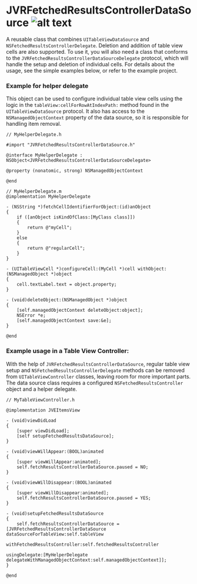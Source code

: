 JVRFetchedResultsControllerDataSource ![alt text](https://travis-ci.org/jozsef-vesza/JVRFetchedResultsControllerDataSource.svg)
=====================================

A reusable class that combines `UITableViewDataSource` and `NSFetchedResultsControllerDelegate`. Deletion and addition of table view cells are also supported. To use it, you will also need a class that conforms to the `JVRFetchedResultsControllerDataSourceDelegate` protocol, which will handle the setup and deletion of individual cells. For details about the usage, see the simple examples below, or refer to the example project.

### Example for helper delegate
This object can be used to configure individual table view cells using the logic in the `tableView:cellForRowAtIndexPath:` method found in the `UITableViewDataSource` protocol. It also has access to the `NSManagedObjectContext` property of the data source, so it is responsible for handling item removal.

```objc
// MyHelperDelegate.h

#import "JVRFetchedResultsControllerDataSource.h"

@interface MyHelperDelegate : NSObject<JVRFetchedResultsControllerDataSourceDelegate>

@property (nonatomic, strong) NSManagedObjectContext

@end

// MyHelperDelegate.m
@implementation MyHelperDelegate

- (NSString *)fetchCellIdentifierForObject:(id)anObject
{
    if ([anObject isKindOfClass:[MyClass class]])
    {
        return @"myCell";
    }
    else
    {
        return @"regularCell";
    }
}

- (UITableViewCell *)configureCell:(MyCell *)cell withObject:(NSManagedObject *)object
{
    cell.textLabel.text = object.property;
}

- (void)deleteObject:(NSManagedObject *)object
{
    [self.managedObjectContext deleteObject:object];
    NSError *e;
    [self.managedObjectContext save:&e];
}

@end
```

### Example usage in a Table View Controller:
With the help of `JVRFetchedResultsControllerDataSource`, regular table view setup and `NSFetchedResultsControllerDelegate` methods can be removed from `UITableViewController` classes, leaving room for more important parts. The data source class requires a configured `NSFetchedResultsController` object and a helper delegate.

```objc
// MyTableViewController.h

@implementation JVEItemsView

- (void)viewDidLoad
{
    [super viewDidLoad];
    [self setupFetchedResultsDataSource];
}

- (void)viewWillAppear:(BOOL)animated
{
    [super viewWillAppear:animated];
    self.fetchResultsControllerDataSource.paused = NO;
}

- (void)viewWillDisappear:(BOOL)animated
{
    [super viewWillDisappear:animated];
    self.fetchResultsControllerDataSource.paused = YES;
}

- (void)setupFetchedResultsDataSource
{
    self.fetchResultsControllerDataSource = [JVRFetchedResultsControllerDataSource dataSourceForTableView:self.tableView
                                                                             withFetchedResultsController:self.fetchedResultsController
                                                                                            usingDelegate:[MyHelperDelegate delegateWithManagedObjectContext:self.managedObjectContext]];
}

@end
```
